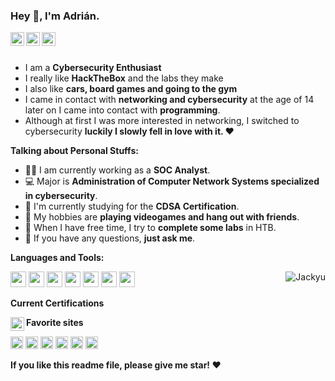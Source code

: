 ### Hey 👋, I'm Adrián.

<a href="https://app.hackthebox.com/profile/1910348">
  <img align="left" alt="HackTheBox" width="22px" src="https://cdn.jsdelivr.net/npm/simple-icons@13.11.0/icons/hackthebox.svg" />
</a>
<a href="https://github.com/Adrii-dll">
  <img align="left" alt="Github" width="22px" src="https://cdn.jsdelivr.net/npm/simple-icons@v3/icons/github.svg" />
</a>
<a href="mailto:adrife2002@gmail.com">
  <img align="left" alt="Gmail" width="22px" src="https://cdn.jsdelivr.net/npm/simple-icons@3.12.2/icons/gmail.svg" />
</a>

<br />
<br />

- I am a **Cybersecurity Enthusiast** 
- I really like **HackTheBox** and the labs they make
- I also like **cars, board games and going to the gym** 
- I came in contact with **networking and cybersecurity** at the age of 14 later on I came into contact with **programming**.
- Although at first I was more interested in networking, I switched to cybersecurity **luckily I slowly fell in love with it. ❤️**

**Talking about Personal Stuffs:**

- 👨‍🏛 I am currently working as a **SOC Analyst**.
- 💻 Major is **Administration of Computer Network Systems specialized in cybersecurity**.
- 🌱 I'm currently studying for the **CDSA Certification**. 
- 🤔 My hobbies are **playing videogames and hang out with friends**.
- 💼 When I have free time, I try to **complete some labs** in HTB.
- 💬 If you have any questions, **just ask me**.




**Languages and Tools:**  

<code><img height="25" src="https://cdn.jsdelivr.net/npm/simple-icons@3.12.2/icons/python.svg"></code>
<code><img height="25" src="https://cdn.jsdelivr.net/npm/simple-icons@13.11.0/icons/kalilinux.svg"></code>
<code><img height="25" src="https://cdn.jsdelivr.net/npm/simple-icons@13.11.0/icons/metasploit.svg"></code>
<code><img height="25" src="https://cdn.jsdelivr.net/npm/simple-icons@13.11.0/icons/wireshark.svg"></code>
<code><img height="25" src="https://cdn.jsdelivr.net/npm/simple-icons@13.11.0/icons/mysql.svg"></code>
<code><img height="25" src="https://www.svgrepo.com/show/342347/visual-studio-code.svg"></code>
<code><img height="25" src="https://cdn.jsdelivr.net/npm/simple-icons@3.12.2/icons/mysql.svg"></code>
<img align="right"  src="https://github-readme-stats.vercel.app/api?username=Jackyu-1999&count_private=true&show_icons=true" alt="Jackyu" />

**Current Certifications**

<a href="https://www.credly.com/badges/ef4d18ca-6a4a-4973-b2b5-88b891ca0283/public_url">
  <img align="left" alt="Fortinet" width="22px" src="https://cdn.jsdelivr.net/npm/simple-icons@13.11.0/icons/fortinet.svg" />
</a>

**Favorite sites**

<code><img height="20" src="https://cdn.jsdelivr.net/npm/simple-icons@3.12.2/icons/github.svg"></code>
<code><img height="20" src="https://cdn.jsdelivr.net/npm/simple-icons@3.12.2/icons/google.svg"></code>
<code><img height="20" src="https://cdn.jsdelivr.net/npm/simple-icons@3.12.2/icons/stackoverflow.svg"></code>
<code><img height="20" src="https://cdn.jsdelivr.net/npm/simple-icons@3.12.2/icons/youtube.svg"></code>
<code><img height="20" src="https://cdn.jsdelivr.net/npm/simple-icons@3.12.2/icons/steam.svg"></code>
<code><img height="20" src="https://cdn.jsdelivr.net/npm/simple-icons@13.11.0/icons/hackthebox.svg"></code>


**If you like this readme file, please give me star! ❤️**
